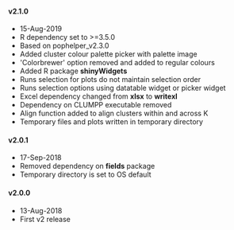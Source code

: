 #### v2.1.0

* 15-Aug-2019
* R dependency set to >=3.5.0
* Based on pophelper_v2.3.0
* Added cluster colour palette picker with palette image
* 'Colorbrewer' option removed and added to regular colours
* Added R package **shinyWidgets**
* Runs selection for plots do not maintain selection order
* Runs selection options using datatable widget or picker widget
* Excel dependency changed from **xlsx** to **writexl**
* Dependency on CLUMPP executable removed
* Align function added to align clusters within and across K
* Temporary files and plots written in temporary directory

#### v2.0.1

* 17-Sep-2018
* Removed dependency on **fields** package
* Temporary directory is set to OS default

#### v2.0.0

* 13-Aug-2018
* First v2 release





